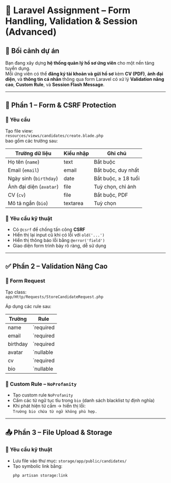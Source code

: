 # 🧾 Laravel Assignment – Form Handling, Validation & Session (Advanced)

## 🧩 Bối cảnh dự án
Bạn đang xây dựng **hệ thống quản lý hồ sơ ứng viên** cho một nền tảng tuyển dụng.  
Mỗi ứng viên có thể **đăng ký tài khoản và gửi hồ sơ** kèm **CV (PDF)**, **ảnh đại diện**, và **thông tin cá nhân** thông qua form Laravel có xử lý **Validation nâng cao**, **Custom Rule**, và **Session Flash Message**.

---

## 📝 Phần 1 – Form & CSRF Protection

### 🎯 Yêu cầu
Tạo file view:  
`resources/views/candidates/create.blade.php`  
bao gồm các trường sau:

| Trường dữ liệu | Kiểu nhập | Ghi chú |
|----------------|-----------|---------|
| Họ tên (`name`) | text | Bắt buộc |
| Email (`email`) | email | Bắt buộc, duy nhất |
| Ngày sinh (`birthday`) | date | Bắt buộc, ≥ 18 tuổi |
| Ảnh đại diện (`avatar`) | file | Tuỳ chọn, chỉ ảnh |
| CV (`cv`) | file | Bắt buộc, PDF |
| Mô tả ngắn (`bio`) | textarea | Tuỳ chọn |

### 🧰 Yêu cầu kỹ thuật
- Có `@csrf` để chống tấn công **CSRF**
- Hiển thị lại input cũ khi có lỗi với `old('...')`
- Hiển thị thông báo lỗi bằng `@error('field')`
- Giao diện form trình bày rõ ràng, dễ sử dụng

---

## ✅ Phần 2 – Validation Nâng Cao

### 🧱 Form Request
Tạo class:  
`app/Http/Requests/StoreCandidateRequest.php`

Áp dụng các rule sau:

| Trường | Rule |
|--------|------|
| name | `required|min:5` |
| email | `required|email|unique:candidates,email` |
| birthday | `required|date|before:18 years ago` |
| avatar | `nullable|image|max:2048` |
| cv | `required|file|mimetypes:application/pdf|max:5120` |
| bio | `nullable|max:1000` |

### 🧩 Custom Rule – `NoProfanity`
- Tạo custom rule `NoProfanity`
- Cấm các từ ngữ tục tĩu trong `bio` (danh sách blacklist tự định nghĩa)
- Khi phát hiện từ cấm → hiển thị lỗi:  
  `Trường bio chứa từ ngữ không phù hợp.`

---

## 📤 Phần 3 – File Upload & Storage

### 🔧 Yêu cầu kỹ thuật
- Lưu file vào thư mục: `storage/app/public/candidates/`
- Tạo symbolic link bằng:  
  ```bash
  php artisan storage:link
